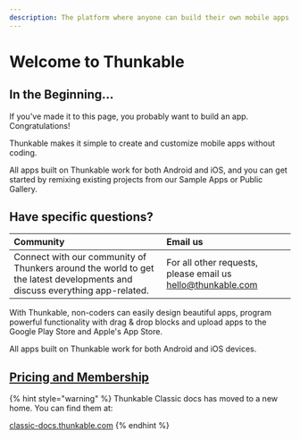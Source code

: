 ```yaml
---
description: The platform where anyone can build their own mobile apps.
---
```


# Welcome to Thunkable

## In the Beginning...

If you've made it to this page, you probably want to build an app. Congratulations!

Thunkable makes it simple to create and customize mobile apps without coding. 

All apps built on Thunkable work for both Android and iOS, and you can get started by remixing existing projects from our Sample Apps or Public Gallery.

## Have specific questions?

| Community | Email us |
| :--- | :--- |
| Connect with our community of Thunkers around the world to get the latest developments and discuss everything app-related. | For all other requests, please email us [hello@thunkable.com](mailto:hello@thunkable.com) |

With Thunkable, non-coders can easily design beautiful apps, program powerful functionality with drag & drop blocks and upload apps to the Google Play Store and Apple's App Store.

All apps built on Thunkable work for both Android and iOS devices. 

## [Pricing and Membership](https://thunkable.com/#/pricinghttps://thunkable.com/#/pricing)

{% hint style="warning" %}
Thunkable Classic docs has moved to a new home. You can find them at: 

[classic-docs.thunkable.com](https://classic-docs.thunkable.com)
{% endhint %}

